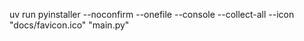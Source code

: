 uv run pyinstaller --noconfirm --onefile --console --collect-all --icon "docs/favicon.ico" "main.py"